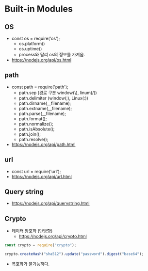 # Built-in Modules

## OS

- const os = require('os');
  - os.platform()
  - os.uptime()
  - process와 달리 os의 정보를 가져옴.
- https://nodejs.org/api/os.html

## path

- const path = require('path');
  - path.sep (경로 구분 window(\\), linum(/))
  - path.delimiter (window(;), Linux(:))
  - path.dirname(\_\_filename);
  - path.extname(\_\_filename);
  - path.parse(\_\_filename);
  - path.format();
  - path.normalize();
  - path.isAbsolute();
  - path.join();
  - path.resolve();
- https://nodejs.org/api/path.html

## url

- const url = require('url');
- https://nodejs.org/api/url.html

## Query string

- https://nodejs.org/api/querystring.html

## Crypto

- 데이터 암호화 (단방향)
  - https://nodejs.org/api/crypto.html

```javascript
const crypto = require("crypto");

crypto.createHash("sha512").update("password").digest("base64");
```

- 복호화가 불가능하다.
